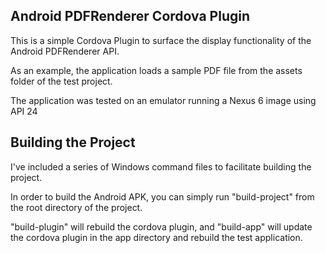 ## Android PDFRenderer Cordova Plugin

This is a simple Cordova Plugin to surface the display functionality of the Android PDFRenderer API.

As an example, the application loads a sample PDF file from the assets folder of the test project.

The application was tested on an emulator running a Nexus 6 image using API 24

## Building the Project

I've included a series of Windows command files to facilitate building the project.

In order to build the Android APK, you can simply run "build-project" from the root directory of the project.

"build-plugin" will rebuild the cordova plugin, and "build-app" will update the cordova plugin in the app directory and rebuild the test application.